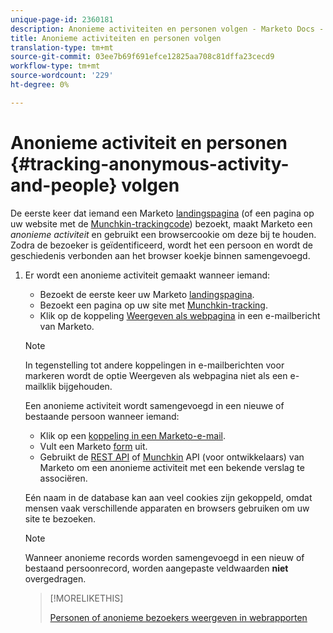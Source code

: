 ```yaml
---
unique-page-id: 2360181
description: Anonieme activiteiten en personen volgen - Marketo Docs - Productdocumentatie
title: Anonieme activiteiten en personen volgen
translation-type: tm+mt
source-git-commit: 03ee7b69f691efce12825aa708c81dffa23cecd9
workflow-type: tm+mt
source-wordcount: '229'
ht-degree: 0%

---
```



# Anonieme activiteit en personen {#tracking-anonymous-activity-and-people} volgen

De eerste keer dat iemand een Marketo [landingspagina](/help/marketo/product-docs/demand-generation/landing-pages/free-form-landing-pages/create-a-free-form-landing-page.md) (of een pagina op uw website met de [Munchkin-trackingcode](/help/marketo/product-docs/administration/additional-integrations/add-munchkin-tracking-code-to-your-website.md)) bezoekt, maakt Marketo een _anonieme activiteit_ en gebruikt een browsercookie om deze bij te houden. Zodra de bezoeker is geïdentificeerd, wordt het een persoon en wordt de geschiedenis verbonden aan het browser koekje binnen samengevoegd.

1. Er wordt een anonieme activiteit gemaakt wanneer iemand:

   * Bezoekt de eerste keer uw Marketo [landingspagina](/help/marketo/product-docs/demand-generation/landing-pages/free-form-landing-pages/create-a-free-form-landing-page.md).
   * Bezoekt een pagina op uw site met [Munchkin-tracking](/help/marketo/product-docs/administration/additional-integrations/add-munchkin-tracking-code-to-your-website.md).
   * Klik op de koppeling [Weergeven als webpagina](/help/marketo/product-docs/email-marketing/general/functions-in-the-editor/add-a-view-as-web-page-link-to-an-email.md) in een e-mailbericht van Marketo.

   >[!NOTE]
   >
   >In tegenstelling tot andere koppelingen in e-mailberichten voor markeren wordt de optie Weergeven als webpagina niet als een e-mailklik bijgehouden.

   Een anonieme activiteit wordt samengevoegd in een nieuwe of bestaande persoon wanneer iemand:

   * Klik op een [koppeling in een Marketo-e-mail](/help/marketo/product-docs/email-marketing/general/using-tokens/add-tokens-to-an-email-link.md).
   * Vult een Marketo [form](/help/marketo/product-docs/demand-generation/forms/creating-a-form/create-a-form.md) uit.
   * Gebruikt de [REST API](https://developers.marketo.com/rest-api/lead-database/leads/) of [Munchkin](https://developers.marketo.com/documentation/websites/lead-tracking-munchkin-js/) API (voor ontwikkelaars) van Marketo om een anonieme activiteit met een bekende verslag te associëren.

   Eén naam in de database kan aan veel cookies zijn gekoppeld, omdat mensen vaak verschillende apparaten en browsers gebruiken om uw site te bezoeken.

   >[!NOTE]
   >
   >Wanneer anonieme records worden samengevoegd in een nieuw of bestaand persoonrecord, worden aangepaste veldwaarden **niet** overgedragen.

   >[!MORELIKETHIS]
   >
   >[Personen of anonieme bezoekers weergeven in webrapporten](/help/marketo/product-docs/reporting/basic-reporting/report-activity/display-people-or-anonymous-visitors-in-web-reports.md)
